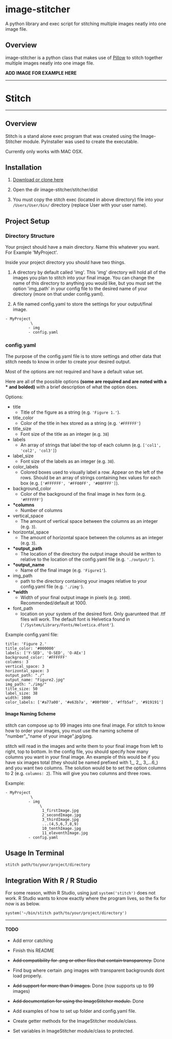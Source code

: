# image-stitcher

A python library and exec script for stitching multiple images neatly into one image file.

## Overview

image-stitcher is a python class that makes use of [Pillow][link to pillow] to stitch together multiple images neatly into one image file.

**ADD IMAGE FOR EXAMPLE HERE**

---

# Stitch

---

## Overview

Stitch is a stand alone exec program that was created using the Image-Stitcher module. PyInstaller was used to create the executable.

Currently only works with MAC OSX.

## Installation

1. [Download or clone here](https://github.com/brag4918/image-stitcher)

2. Open the dir image-stitcher/stitcher/dist

3. You must copy the stitch exec (located in above directory) file into your `/Users/User/bin/` directory (replace User with your user name).

## Project Setup

### Directory Structure

Your project should have a main directory. Name this whatever you want. For Example 'MyProject'.

Inside your project directory you should have two things.

1. A directory by default called 'img'. This 'img' directory will hold all of the images you plan to stitch into your final image. You can change the name of this directory to anything you would like, but you must set the option 'img_path' in your config file to the desired name of your directory (more on that under config.yaml).

2. A file named config.yaml to store the settings for your output/final image.


```
- MyProject
		   \
		  - img
		  - config.yaml
```

### config.yaml

The purpose of the config.yaml file is to store settings and other data that stitch needs to know in order to create your desired output.

Most of the options are not required and have a default value set. 

Here are all of the possible options **(some are required and are noted with a * and bolded)** with a brief description of what the option does.

Options:

- title
	- Title of the figure as a string (e.g. `'Figure 1.'`).
- title_color
	- Color of the title in hex stored as a string (e.g. `'#FFFFFF'`)
- title_size
	- Font size of the title as an integer (e.g. `38`)
- labels
	- An array of strings that label the top of each column (e.g. `['col1', 'col2', 'col3']`)
- label_size
	- Font size of the labels as an integer (e.g. `38`).
- color_labels
	- Colored boxes used to visually label a row. Appear on the left of the rows. Should be an array of strings containing hex values for each box (e.g. `['#FFFFFF', '#FF00FF', '#00FFFF']`).
- background_color
	- Color of the background of the final image in hex form (e.g. `'#FFFFFF'`)
- __*columns__
	- Number of columns
- vertical_space
	- The amount of vertical space between the columns as an integer (e.g. `3`). 
- horizontal_space
	- The amount of horizontal space between the columns as an integer (e.g. `3`).
- __*output_path__
	- The location of the directory the output image should be written to relative to the location of the config.yaml file (e.g. `'./output/'`).
- __*output_name__
	- Name of the final image (e.g. `'Figure1'`).
- img_path
	- path to the directory containing your images relative to your config.yaml file (e.g. `'./img'`).
- __*width__
	- Width of your final output image in pixels (e.g. `1000`). Recommended/default at 1000.
- font_path
	- location on your system of the desired font. Only guarunteed that .ttf files will work. The default font is Helvetica found in (`'/System/Library/Fonts/Helvetica.dfont'`).

Example config.yaml file:

```
title: 'Figure 2.'
title_color: '#000000'
labels: ['Y-SED', 'O-SED', 'O-AEx']
background_color: '#FFFFFF'
columns: 3
vertical_space: 3
horizontal_space: 3
output_path: "./"
output_name: "Figure2.jpg"
img_path: "./img/"
title_size: 50
label_size: 38
width: 1000
color_labels: ['#a77a00', '#e63b7a', '#00f900', '#ffb5af', '#919191']
```

#### Image Naming Scheme

stitch can compose up to 99 images into one final image. For stitch to know how to order your images, you must use the naming scheme of "number"_"name of your image".jpg/png.

stitch will read in the images and write them to your final image from left to right, top to bottom.
In the config file, you should specify how many columns you want in your final image. An example of this would be if you have six images total (they should be named prefixed with 1\_, 2\_, 3\_...6\_) and you want two columns. The solution would be to set the option columns to 2 (e.g. `columns: 2`). This will give you two columns and three rows.

Example:

```
- MyProject
           \
          - img
               \
                1_firstImage.jpg
                2_secondImage.jpg
                3_thirdImage.jpg
                ...(4,5,6,7,8,9)
                10_tenthImage.jpg
                11_eleventhImage.jpg
          - config.yaml
```  

## Usage In Terminal

`stitch path/to/your/project/directory`

## Integration With R / R Studio

For some reason, within R Studio, using just `system('stitch')` does not work. R Studio wants to know exactly where the program lives, so the fix for now is as below.

`system('~/bin/stitch path/to/your/project/directory')`

---

#### TODO

- Add error catching

- Finish this README

- ~~Add compatibility for .png or other files that contain transparency.~~ Done

- Find bug where certain .png images with transparent backgrounds dont load properly. 

- ~~Add support for more than 9 images.~~ Done (now supports up to 99 images)

- ~~Add documentation for using the ImageStitcher module.~~ Done

- Add examples of how to set up folder and config.yaml file. 

- Create getter methods for the ImageStitcher module/class.

- Set variables in ImageStitcher module/class to protected. 

[link to pillow]: http://pillow.readthedocs.io/en/3.1.x/index.html 